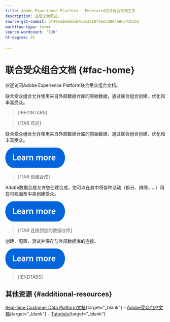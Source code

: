 ```yaml
---
title: Adobe Experience Platform - Federated受众组合文档主页
description: 这是文章概述。
source-git-commit: bf492edeeebbb765c2518f4ee3d004a9c3435d5d
workflow-type: tm+mt
source-wordcount: '130'
ht-degree: 3%

---
```



# 联合受众组合文档  {#fac-home}

欢迎访问Adobe Experience Platform联合受众组合文档。

联合受众组合允许使用来自外部数据仓库的原始数据，通过联合组合创建、优化和丰富受众。

>[!BEGINTABS]

>[!TAB 欢迎]

联合受众组合允许使用来自外部数据仓库的原始数据，通过联合组合创建、优化和丰富受众。

[![image](assets/learn-more-button.svg)](start/get-started.md)

>[!TAB 创建合成]

Adobe数据合成允许您创建合成，您可以在其中将各种活动（拆分、排除……）用在可视画布中来创建受众。

[![image](assets/learn-more-button.svg)](compositions/gs-compositions.md)


>[!TAB 连接到您的数据仓库]

创建、配置、测试并保存与外部数据库的连接。

[![image](assets/learn-more-button.svg)](connections/federated-db.md)

>[!ENDTABS]


## 其他资源  {#additional-resources}

[Real-time Customer Data Platform文档](https://experienceleague.adobe.com/en/docs/experience-platform/rtcdp/home){target="_blank"} - [Adobe受众门户文档](https://experienceleague.adobe.com/en/docs/experience-platform/segmentation/ui/segment-builder){target="_blank"} - [Tutorials](https://experienceleague.adobe.com/en/docs/platform-learn/tutorials/audiences/introduction-to-audience-portal-and-composition){target="_blank"}


